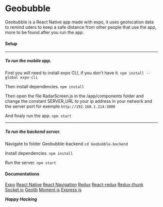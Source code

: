 # Geobubble
Geobubble is a React Native app made with expo, it uses geolocation data to remind uders to keep a safe distance from other people that use the app, more to be found after you run the app.

#### Setup
---
##### To run the mobile app.

First you will need to install expo CLI, if you don't have it.
`npm install --global expo-cli`

Then install dependencies.
`npm install`

Then open the file RadarScreen.js in the /app/components folder and change the constant SERVER_URL to your ip address in your network and the server port for exemple `http://192.168.1.114:3000`

And finaly run the app.
`npm start`

---
##### To run the backend server.

Navigate to folder Geobubble-backend
`cd Geobubble-backend`

Install dependencies.
`npm install`

Run the server.
`npm start` 

#### Documentations
[Expo](https://docs.expo.io/)
[React Native](https://reactnative.dev/docs/getting-started)
[React Navigation](https://reactnavigation.org/docs/getting-started)
[Redux](https://redux.js.org/introduction/getting-started)
[React-redux](https://react-redux.js.org/introduction/getting-started)
[Redux-thunk](https://www.npmjs.com/package/redux-thunk)
[Socket io](https://socket.io/docs/v4)
[Geolib](https://www.npmjs.com/package/geolib)
[Moment js](https://momentjs.com/)
[Express js](http://expressjs.com/en/4x/api.html)

__*Happy Hacking*__
